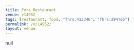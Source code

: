 ```yaml
---
title: Fora Restaurant
venue: v14952
tags: [restaurant, food, "fhrs:413346", "fhrs:294705"]
permalink: /v/14952/
layout: venue
---
```

null